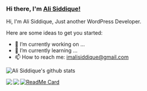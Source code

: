 ### Hi there, I'm [Ali Siddique!](https://alisiddique.com)

Hi, I'm Ali Siddique, Just another WordPress Developer.

Here are some ideas to get you started:

- 🔭 I’m currently working on ...
- 🌱 I’m currently learning ...
- 📫 How to reach me: imalisiddique@gmail.com


![Ali Siddique's github stats](https://github-readme-stats.vercel.app/api?username=imalisiddique&show_icons=true&title_color=fff&icon_color=4392f1&text_color=fff&bg_color=344055)


<a href="https://github.com/imalisiddique/devsonket.github.io">
  <img align="left" src="https://github-readme-stats.vercel.app/api/pin/?username=imalisiddique&repo=devsonket.github.io&title_color=fff&icon_color=79ff97&text_color=9f9f9f&bg_color=151515" />
</a>

<a href="https://github.com/devsonket/devsonket.github.io">
  <img align="left" src="https://github-readme-stats.vercel.app/api/pin/?username=imalisiddique&repo=devsonket.github.io&title_color=fff&icon_color=79ff97&text_color=9f9f9f&bg_color=151515" />
</a>

[![ReadMe Card](https://github-readme-stats.vercel.app/api/pin/?username=imalisiddique&repo=bnw)](https://github.com/devsonket/devsonket.github.io)

<!-- START gadpp -->
